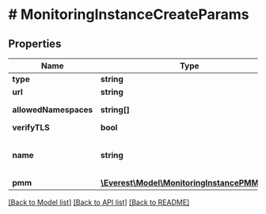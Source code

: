 # # MonitoringInstanceCreateParams

## Properties

Name | Type | Description | Notes
------------ | ------------- | ------------- | -------------
**type** | **string** |  |
**url** | **string** |  |
**allowedNamespaces** | **string[]** | List of namespaces allowed to use this monitoring instance |
**verifyTLS** | **bool** | VerifyTLS is set to ensure TLS/SSL verification. | [optional]
**name** | **string** | A user defined string name of the storage in the DNS name format https://kubernetes.io/docs/concepts/overview/working-with-objects/names/#dns-label-names |
**pmm** | [**\Everest\Model\MonitoringInstancePMMPmm**](MonitoringInstancePMMPmm.md) |  | [optional]

[[Back to Model list]](../../README.md#models) [[Back to API list]](../../README.md#endpoints) [[Back to README]](../../README.md)
